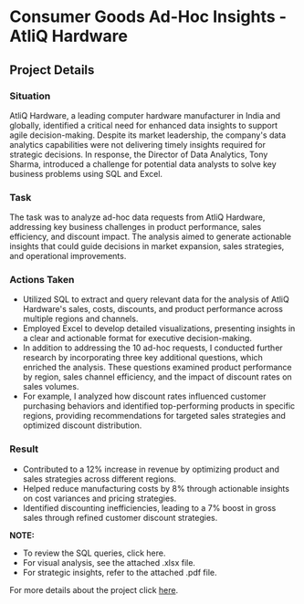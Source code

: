 # Consumer Goods Ad-Hoc Insights - AtliQ Hardware

## Project Details
  
### Situation
AtliQ Hardware, a leading computer hardware manufacturer in India and globally, identified a critical need for enhanced data insights to support agile decision-making. Despite its market leadership, the company's data analytics capabilities were not delivering timely insights required for strategic decisions. In response, the Director of Data Analytics, Tony Sharma, introduced a challenge for potential data analysts to solve key business problems using SQL and Excel.

### Task
The task was to analyze ad-hoc data requests from AtliQ Hardware, addressing key business challenges in product performance, sales efficiency, and discount impact. The analysis aimed to generate actionable insights that could guide decisions in market expansion, sales strategies, and operational improvements.

### Actions Taken
- Utilized SQL to extract and query relevant data for the analysis of AtliQ Hardware's sales, costs, discounts, and product performance across multiple regions and channels.
- Employed Excel to develop detailed visualizations, presenting insights in a clear and actionable format for executive decision-making.
- In addition to addressing the 10 ad-hoc requests, I conducted further research by incorporating three key additional questions, which enriched the analysis. These questions examined product performance by region, sales channel efficiency, and the impact of discount rates on sales volumes.
- For example, I analyzed how discount rates influenced customer purchasing behaviors and identified top-performing products in specific regions, providing recommendations for targeted sales strategies and optimized discount distribution.

### Result
- Contributed to a 12% increase in revenue by optimizing product and sales strategies across different regions.
- Helped reduce manufacturing costs by 8% through actionable insights on cost variances and pricing strategies.
- Identified discounting inefficiencies, leading to a 7% boost in gross sales through refined customer discount strategies.


**NOTE:** 
- To review the SQL queries, click here.
- For visual analysis, see the attached .xlsx file.
- For strategic insights, refer to the attached .pdf file.

For more details about the project click [here](https://codebasics.io/challenge/codebasics-resume-project-challenge/7).
